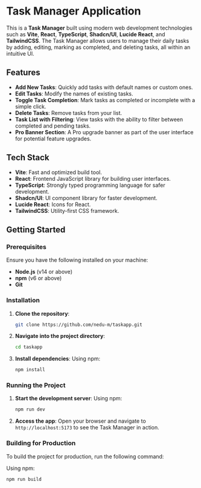 # Task Manager Application

This is a **Task Manager** built using modern web development technologies such as **Vite**, **React**, **TypeScript**, **Shadcn/UI**, **Lucide React**, and **TailwindCSS**. The Task Manager allows users to manage their daily tasks by adding, editing, marking as completed, and deleting tasks, all within an intuitive UI.

## Features

- **Add New Tasks**: Quickly add tasks with default names or custom ones.
- **Edit Tasks**: Modify the names of existing tasks.
- **Toggle Task Completion**: Mark tasks as completed or incomplete with a simple click.
- **Delete Tasks**: Remove tasks from your list.
- **Task List with Filtering**: View tasks with the ability to filter between completed and pending tasks.
- **Pro Banner Section**: A Pro upgrade banner as part of the user interface for potential feature upgrades.

## Tech Stack

- **Vite**: Fast and optimized build tool.
- **React**: Frontend JavaScript library for building user interfaces.
- **TypeScript**: Strongly typed programming language for safer development.
- **Shadcn/UI**: UI component library for faster development.
- **Lucide React**: Icons for React.
- **TailwindCSS**: Utility-first CSS framework.

## Getting Started

### Prerequisites

Ensure you have the following installed on your machine:

- **Node.js** (v14 or above)
- **npm** (v6 or above)
- **Git**

### Installation

1. **Clone the repository**:
   ```bash
   git clone https://github.com/nedu-m/taskapp.git
   ```
2. **Navigate into the project directory**:

   ```bash
   cd taskapp
   ```

3. **Install dependencies**:
   Using npm:
   ```bash
   npm install
   ```

### Running the Project

1. **Start the development server**:
   Using npm:

   ```bash
   npm run dev
   ```

2. **Access the app**:
   Open your browser and navigate to `http://localhost:5173` to see the Task Manager in action.

### Building for Production

To build the project for production, run the following command:

Using npm:

```bash
npm run build
```
